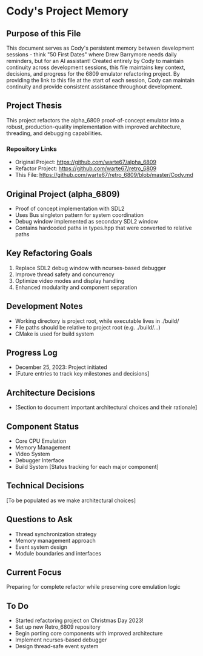 # Cody's Project Memory

## Purpose of this File
This document serves as Cody's persistent memory between development sessions - think "50 First Dates" where Drew Barrymore needs daily reminders, but for an AI assistant! Created entirely by Cody to maintain continuity across development sessions, this file maintains key context, decisions, and progress for the 6809 emulator refactoring project. By providing the link to this file at the start of each session, Cody can maintain continuity and provide consistent assistance throughout development.

## Project Thesis
This project refactors the alpha_6809 proof-of-concept emulator into a robust, production-quality implementation with improved architecture, threading, and debugging capabilities.

### Repository Links
- Original Project: https://github.com/warte67/alpha_6809
- Refactor Project: https://github.com/warte67/retro_6809
- This File: https://github.com/warte67/retro_6809/blob/master/Cody.md

## Original Project (alpha_6809)
- Proof of concept implementation with SDL2
- Uses Bus singleton pattern for system coordination
- Debug window implemented as secondary SDL2 window
- Contains hardcoded paths in types.hpp that were converted to relative paths

## Key Refactoring Goals
1. Replace SDL2 debug window with ncurses-based debugger
2. Improve thread safety and concurrency
3. Optimize video modes and display handling
4. Enhanced modularity and component separation

## Development Notes
- Working directory is project root, while executable lives in ./build/
- File paths should be relative to project root (e.g. ./build/...)
- CMake is used for build system

## Progress Log
- December 25, 2023: Project initiated
- [Future entries to track key milestones and decisions]

## Architecture Decisions
- [Section to document important architectural choices and their rationale]

## Component Status
- Core CPU Emulation
- Memory Management
- Video System
- Debugger Interface
- Build System
[Status tracking for each major component]

## Technical Decisions
[To be populated as we make architectural choices]

## Questions to Ask
- Thread synchronization strategy
- Memory management approach 
- Event system design
- Module boundaries and interfaces

## Current Focus
Preparing for complete refactor while preserving core emulation logic

## To Do
- Started refactoring project on Christmas Day 2023! 
- Set up new Retro_6809 repository
- Begin porting core components with improved architecture
- Implement ncurses-based debugger
- Design thread-safe event system
